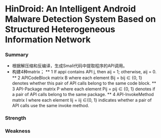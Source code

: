 # HinDroid: An Intelligent Android Malware Detection System Based on Structured Heterogeneous Information Network
### Summary
* 根据解压缩和反编译，生成Smali代码中提取程序的API调用。
* 构建4种matrix；
** 1 If appi contains API j, then aij = 1; otherwise, aij = 0.
** 2 APICodeBlock matrix B where each element Bij = bij ∈ {0, 1} denotes whether this pair of API calls belong to the same code block.
** 3 API-Package matrix P where each element Pij = pij ∈ {0, 1} denotes if a pair of API calls belong to the same package.
** 4 API-InvokeMethod matrix I where each element Iij = iij ∈{0, 1} indicates whether a pair of API calls use the same invoke method.


### Strength
### Weakness
